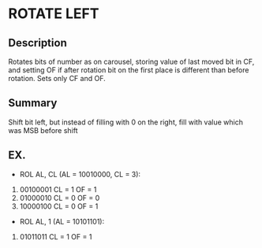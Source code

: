 
# ROTATE LEFT
## Description
Rotates bits of number as on carousel, storing value of last moved bit in CF,
and setting OF if after rotation bit on the first place is different than before
rotation. Sets only CF and OF.

## Summary
Shift bit left, but instead of filling with 0 on the right, fill with value which
was MSB before shift

## EX.
- ROL AL, CL (AL = 10010000, CL = 3):
1. 00100001 CL = 1  OF = 1
2. 01000010 CL = 0  OF = 0
3. 10000100 CL = 0  OF = 1
- ROL AL, 1 (AL = 10101101):
1. 01011011 CL = 1  OF = 1
